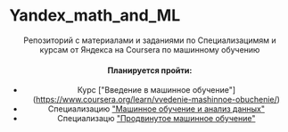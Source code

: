 # Yandex_math_and_ML
<center> Репозиторий с материалами и заданиями по Специализацимям и курсам от Яндекса на Coursera по машинному обучению 

#### Планируется пройти:
 - Курс ["Введение в машинное обучение"] (https://www.coursera.org/learn/vvedenie-mashinnoe-obuchenie/)
 - Специализацию ["Машинное обучение и анализ данных"](https://www.coursera.org/specializations/machine-learning-data-analysis)
 - Специализацю ["Продвинутое машинное обучение"](https://www.coursera.org/specializations/aml)
